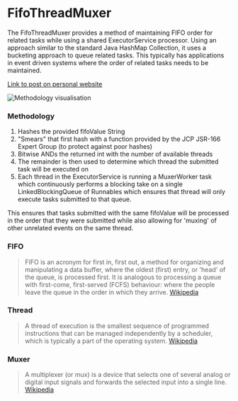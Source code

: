 # FifoThreadMuxer
The FifoThreadMuxer provides a method of maintaining FIFO order for related tasks while using a shared ExecutorService processor. Using an approach similar to the standard Java HashMap Collection, it uses a bucketing approach to queue related tasks. This typically has applications in event driven systems where the order of related tasks needs to be maintained.

[Link to post on personal website](http://jgriffin.ie/fifothreadmuxer/)

![Methodology visualisation](https://g.gravizo.com/svg?%20@startuml;%20%28*%29%20--%3E%20%22execute%28String%20fifoValue,%20Runnable%20task%29%22;%20--%3E%22getMuxerId%28String%20fifoValue%29%22;%20if%20%22%22;%20--%3E[muxerId%20==%201]%20%22Queue%201%22;%20--%3E%22Thread%201%22;%20else;%20--%3E[muxerId%20==%202]%20%22Queue%202%22;%20--%3E%22Thread%202%22;%20else;%20--%3E[muxerId%20==%20n]%20%22Queue%20n%22;%20--%3E%22Thread%20n%22;%20endif;%20@enduml%20%27%3E)


 
### Methodology
1. Hashes the provided fifoValue String
2. "Smears" that first hash with a function provided by the JCP JSR-166 Expert Group (to protect against poor hashes)
3. Bitwise ANDs the returned int with the number of available threads
4. The remainder is then used to determine which thread the submitted task will be executed on
5. Each thread in the ExecutorService is running a MuxerWorker task which continuously performs a blocking take on a single LinkedBlockingQueue of Runnables which ensures that thread will only execute tasks submitted to that queue.

This ensures that tasks submitted with the same fifoValue will be processed in the order that they were submitted while also allowing for 'muxing' of other unrelated events on the same thread.  

### FIFO
>FIFO is an acronym for first in, first out, a method for organizing and manipulating a data buffer, where the oldest (first) entry, or 'head' of the queue, is processed first. It is analogous to processing a queue with first-come, first-served (FCFS) behaviour: where the people leave the queue in the order in which they arrive. [Wikipedia](https://en.wikipedia.org/w/index.php?title=FIFO_(computing_and_electronics)&oldid=773338255)

### Thread
>A thread of execution is the smallest sequence of programmed instructions that can be managed independently by a scheduler, which is typically a part of the operating system. [Wikipedia](https://en.wikipedia.org/w/index.php?title=Thread_(computing)&oldid=769356190)

### Muxer
>A multiplexer (or mux) is a device that selects one of several analog or digital input signals and forwards the selected input into a single line. [Wikipedia](https://en.wikipedia.org/w/index.php?title=Multiplexer&oldid=771706389)
 



